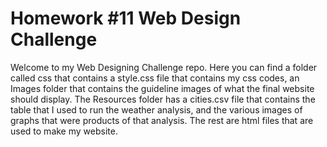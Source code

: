 # Homework #11 Web Design Challenge 

Welcome to my Web Designing Challenge repo.  Here you can find a folder called css that contains a style.css file that contains my css codes, an Images folder that contains the guideline images of what the final website should display.  The Resources folder has a cities.csv file that contains the table that I used to run the weather analysis, and the various images of graphs that were products of that analysis. The rest are html files that are used to make my website.  
